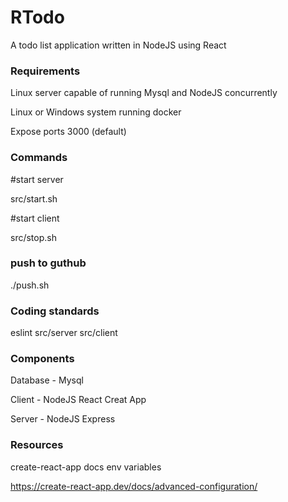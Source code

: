 # RTodo

A todo list application written in NodeJS using React

### Requirements

Linux server capable of running Mysql and NodeJS concurrently

Linux or Windows system running docker

Expose ports 3000 (default)

### Commands

\#start server

src/start.sh

\#start client

src/stop.sh

### push to guthub

./push.sh

### Coding standards

eslint src/server src/client

### Components

Database - Mysql

Client - NodeJS React Creat App

Server - NodeJS Express

### Resources

create-react-app docs env variables

https://create-react-app.dev/docs/advanced-configuration/
